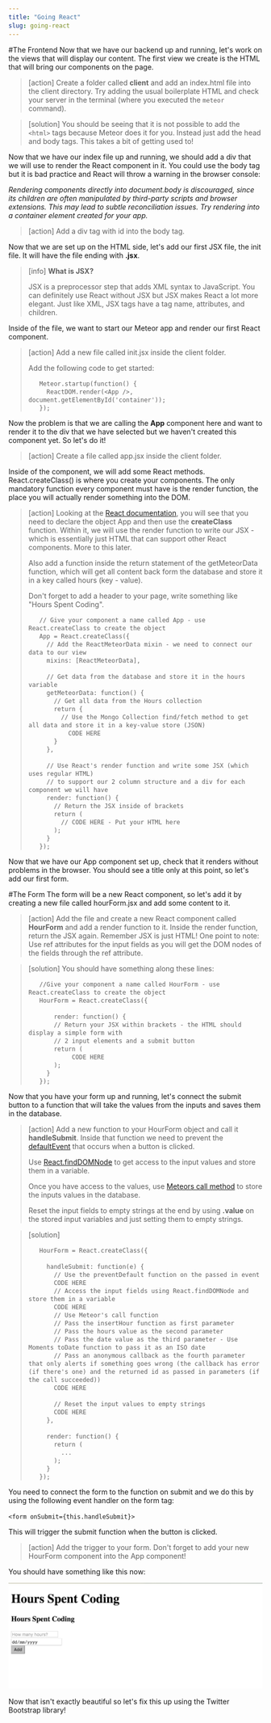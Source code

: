 ```yaml
---
title: "Going React"
slug: going-react
---     
```


#The Frontend
Now that we have our backend up and running, let's work on the views that will display our content. The first view we create is the HTML that will bring our components on the page.

> [action]
> Create a folder called **client** and add an index.html file into the client directory. Try adding the usual boilerplate HTML and check your server in the terminal (where you executed the `meteor` command). 

<!-- break -->

> [solution]
> You should be seeing that it is not possible to add the `<html>` tags because Meteor does it for you. Instead just add the head and body tags. This takes a bit of getting used to!
 
Now that we have our index file up and running, we should add a div that we will use to render the React component in it. You could use the body tag but it is bad practice and React will throw a warning in the browser console:

*Rendering components directly into document.body is discouraged, since its children are often manipulated by third-party scripts and browser extensions. This may lead to subtle reconciliation issues. Try rendering into a container element created for your app.*

> [action]
> Add a div tag with id into the body tag.

Now that we are set up on the HTML side, let's add our first JSX file, the init file. It will have the file ending with **.jsx**.

> [info]
> **What is JSX?**
> 
> JSX is a preprocessor step that adds XML syntax to JavaScript. You can definitely use React without JSX but JSX makes React a lot more elegant. Just like XML, JSX tags have a tag name, attributes, and children.

Inside of the file, we want to start our Meteor app and render our first React component.

> [action]
> Add a new file called init.jsx inside the client folder.
> 
> Add the following code to get started:
>
> ```
>    Meteor.startup(function() {
>      ReactDOM.render(<App />,  document.getElementById('container'));  
>    });
> ```

Now the problem is that we are calling the **App** component here and want to render it to the div that we have selected but we haven't created this component yet. So let's do it!

> [action]
> Create a file called app.jsx inside the client folder.

Inside of the component, we will add some React methods. React.createClass() is where you create your components. The only mandatory function every component must have is the render function, the place you will actually render something into the DOM. 

> [action]
> Looking at the [React documentation](https://facebook.github.io/react/docs/top-level-api.html#react.createclass), you will see that you need to declare the object App and then use the **createClass** function. Within it, we will use the render function to write our JSX - which is essentially just HTML that can support other React components. More to this later.
> 
> Also add a function inside the return statement of the getMeteorData function, which will get all content back form the database and store it in a key called hours (key - value).
> 
> Don't forget to add a header to your page, write something like "Hours Spent Coding". 
>
> ```
>    // Give your component a name called App - use React.createClass to create the object
>    App = React.createClass({
>      // Add the ReactMeteorData mixin - we need to connect our data to our view
>      mixins: [ReactMeteorData],
> 
>      // Get data from the database and store it in the hours variable 
>      getMeteorData: function() {
>        // Get all data from the Hours collection
>        return {
>          // Use the Mongo Collection find/fetch method to get all data and store it in a key-value store (JSON)
> 			 CODE HERE	
>        }
>      }, 
> 
>      // Use React's render function and write some JSX (which uses regular HTML) 
>      // to support our 2 column structure and a div for each component we will have
>      render: function() {
>        // Return the JSX inside of brackets  
>        return (
>          // CODE HERE - Put your HTML here
>        );
>      }
>    });
> ```

Now that we have our App component set up, check that it renders without problems in the browser. You should see a title only at this point, so let's add our first form.

#The Form
The form will be a new React component, so let's add it by creating a new file called hourForm.jsx and add some content to it. 

> [action]
> Add the file and create a new React component called **HourForm** and add a render function to it. Inside the render function, return the JSX again. Remember JSX is just HTML! One point to note: Use ref attributes for the input fields as you will get the DOM nodes of the fields through the ref attribute.

<!-- break -->

> [solution]
> You should have something along these lines:
> 
> ```
>    //Give your component a name called HourForm - use React.createClass to create the object
>    HourForm = React.createClass({
>      
>        render: function() {    
>        // Return your JSX within brackets - the HTML should display a simple form with 
>        // 2 input elements and a submit button
>        return (
>    	      CODE HERE 	 	
>        );
>      }
>    });
> ```

Now that you have your form up and running, let's connect the submit button to a function that will take the values from the inputs and saves them in the database.

> [action]
> Add a new function to your HourForm object and call it **handleSubmit**. Inside that function we need to prevent the [defaultEvent](https://developer.mozilla.org/en-US/docs/Web/API/Event/preventDefault) that occurs when a button is clicked. 
> 
> Use [React.findDOMNode](https://facebook.github.io/react/docs/top-level-api.html#reactdom.finddomnode) to get access to the input values and store them in a variable.
> 
> Once you have access to the values, use [Meteors call method](http://docs.meteor.com/#/basic/Meteor-call) to store the inputs values in the database.
> 
> Reset the input fields to empty strings at the end by using **.value** on the stored input variables and just setting them to empty strings. 

<!-- break -->

> [solution]
> 
> ```
>    HourForm = React.createClass({
>      
>      handleSubmit: function(e) {
>        // Use the preventDefault function on the passed in event
>        CODE HERE
>        // Access the input fields using React.findDOMNode and store them in a variable
>        CODE HERE
>        // Use Meteor's call function 
>        // Pass the insertHour function as first parameter
>        // Pass the hours value as the second parameter
>        // Pass the date value as the third parameter - Use Moments toDate function to pass it as an ISO date
>        // Pass an anonymous callback as the fourth parameter that only alerts if something goes wrong (the callback has error (if there's one) and the returned id as passed in parameters (if the call succeeded))
>        CODE HERE
>        
>        // Reset the input values to empty strings
>        CODE HERE
>      },
>     
>      render: function() {    
>        return (
>          ...
>        );
>      }
>    });
> ```

You need to connect the form to the function on submit and we do this by using the following event handler on the form tag:

`<form onSubmit={this.handleSubmit}>`

This will trigger the submit function when the button is clicked.

> [action]
> Add the trigger to your form. Don't forget to add your new HourForm component into the App component!

You should have something like this now:

![Form without styling](./1-without-styling.png "Form without styling")

Now that isn't exactly beautiful so let's fix this up using the Twitter Bootstrap library!
